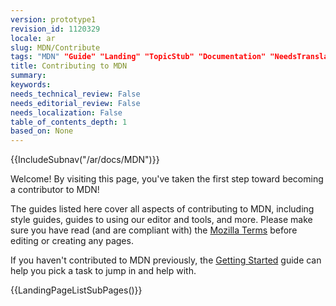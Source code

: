 ```yaml
---
version: prototype1
revision_id: 1120329
locale: ar
slug: MDN/Contribute
tags: "MDN" "Guide" "Landing" "TopicStub" "Documentation" "NeedsTranslation"
title: Contributing to MDN
summary: 
keywords: 
needs_technical_review: False
needs_editorial_review: False
needs_localization: False
table_of_contents_depth: 1
based_on: None
---
```

<div>{{IncludeSubnav("/ar/docs/MDN")}}</div>

<p>Welcome! By visiting this page, you've taken the first step toward becoming a contributor to MDN!</p>

<p><span class="seoSummary">The guides listed here cover all aspects of contributing to MDN, including style guides, guides to using our editor and tools, and more. Please make sure you have read (and are compliant with) the <a href="https://www.mozilla.org/en-US/about/legal/terms/mozilla/">Mozilla Terms</a> before editing or creating any pages. </span></p>

<p>If you haven't contributed to MDN previously, the <a href="/ar/docs/MDN/Getting_started">Getting Started</a> guide can help you pick a task to jump in and help with.</p>

<div class="row topicpage-table"> </div>

<p>{{LandingPageListSubPages()}}</p>

